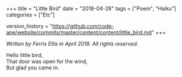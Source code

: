 +++
title = "Little Bird"
date = "2018-04-28"
tags = ["Poem", "Haiku"]
categories = ["Etc"]

version_history = "https://github.com/code-ape/website/commits/master/content/content/little_bird.md"
+++

*Written by Ferris Ellis in April 2018. All rights reserved.*

Hello little bird,  
That door was open for the wind,  
But glad you came in.
